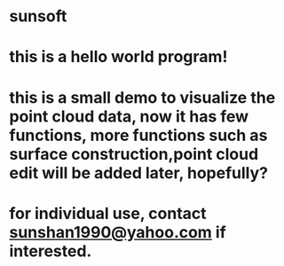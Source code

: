 # sunsoft
# this is a hello world program!
# this is a small demo to visualize the point cloud data, now it has few functions, more functions such as surface construction,point       cloud edit will be added later, hopefully?
# for individual use, contact sunshan1990@yahoo.com if interested.
